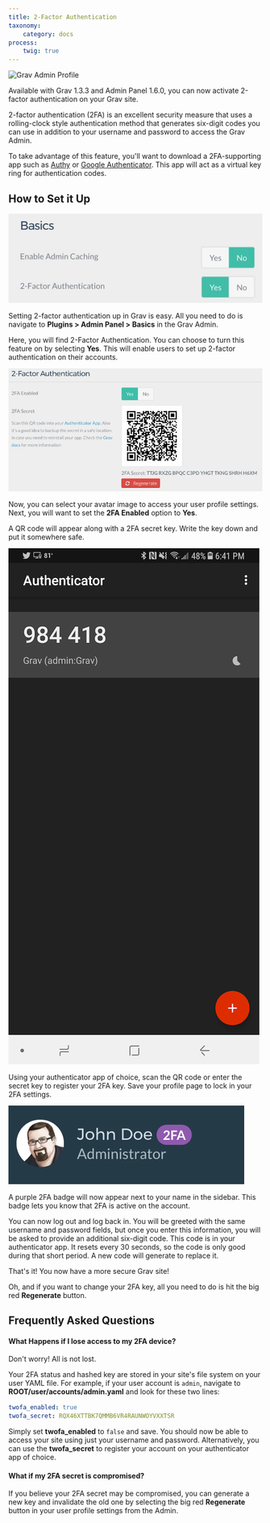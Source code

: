 ```yaml
---
title: 2-Factor Authentication
taxonomy:
    category: docs
process:
    twig: true
---
```


![Grav Admin Profile](grav_profile.jpeg?classes=shadow)

Available with Grav 1.3.3 and Admin Panel 1.6.0, you can now activate 2-factor authentication on your Grav site.

2-factor authentication (2FA) is an excellent security measure that uses a rolling-clock style authentication method that generates six-digit codes you can use in addition to your username and password to access the Grav Admin.

To take advantage of this feature, you'll want to download a 2FA-supporting app such as [Authy](https://authy.com/) or [Google Authenticator](https://play.google.com/store/apps/details?id=com.google.android.apps.authenticator2&hl=en). This app will act as a virtual key ring for authentication codes.

## How to Set it Up

![](2fa_1.jpeg?classes=shadow)

Setting 2-factor authentication up in Grav is easy. All you need to do is navigate to **Plugins > Admin Panel > Basics** in the Grav Admin.

Here, you will find 2-Factor Authentication. You can choose to turn this feature on by selecting **Yes**. This will enable users to set up 2-factor authentication on their accounts.

![](2fa_2.jpeg?classes=shadow)

Now, you can select your avatar image to access your user profile settings. Next, you will want to set the **2FA Enabled** option to **Yes**.

A QR code will appear along with a 2FA secret key. Write the key down and put it somewhere safe.

![](2fa_4.png?classes=shadow)

Using your authenticator app of choice, scan the QR code or enter the secret key to register your 2FA key. Save your profile page to lock in your 2FA settings.

![](2fa_5.png?classes=shadow)

A purple 2FA badge will now appear next to your name in the sidebar. This badge lets you know that 2FA is active on the account.

You can now log out and log back in. You will be greeted with the same username and password fields, but once you enter this information, you will be asked to provide an additional six-digit code. This code is in your authenticator app. It resets every 30 seconds, so the code is only good during that short period. A new code will generate to replace it.

That's it! You now have a more secure Grav site!

Oh, and if you want to change your 2FA key, all you need to do is hit the big red **Regenerate** button.

## Frequently Asked Questions

#### What Happens if I lose access to my 2FA device?

Don't worry! All is not lost.

Your 2FA status and hashed key are stored in your site's file system on your user YAML file. For example, if your user account is `admin`, navigate to **ROOT/user/accounts/admin.yaml** and look for these two lines:

```yaml
twofa_enabled: true
twofa_secret: RQX46XTTBK7QMMB6VR4RAUNWOYVXXTSR
```

Simply set **twofa_enabled** to `false` and save. You should now be able to access your site using just your username and password. Alternatively, you can use the **twofa_secret** to register your account on your authenticator app of choice.

#### What if my 2FA secret is compromised?

If you believe your 2FA secret may be compromised, you can generate a new key and invalidate the old one by selecting the big red **Regenerate** button in your user profile settings from the Admin.
